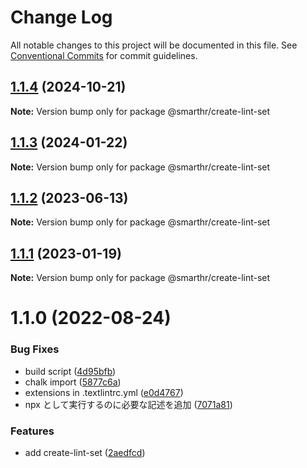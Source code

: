 # Change Log

All notable changes to this project will be documented in this file.
See [Conventional Commits](https://conventionalcommits.org) for commit guidelines.

## [1.1.4](https://github.com/kufu/tamatebako/compare/@smarthr/create-lint-set@1.1.2...@smarthr/create-lint-set@1.1.4) (2024-10-21)

**Note:** Version bump only for package @smarthr/create-lint-set

## [1.1.3](https://github.com/kufu/tamatebako/compare/@smarthr/create-lint-set@1.1.2...@smarthr/create-lint-set@1.1.3) (2024-01-22)

**Note:** Version bump only for package @smarthr/create-lint-set

## [1.1.2](https://github.com/kufu/tamatebako/compare/@smarthr/create-lint-set@1.1.1...@smarthr/create-lint-set@1.1.2) (2023-06-13)

**Note:** Version bump only for package @smarthr/create-lint-set

## [1.1.1](https://github.com/kufu/tamatebako/compare/@smarthr/create-lint-set@1.1.0...@smarthr/create-lint-set@1.1.1) (2023-01-19)

**Note:** Version bump only for package @smarthr/create-lint-set

# 1.1.0 (2022-08-24)

### Bug Fixes

- build script ([4d95bfb](https://github.com/kufu/tamatebako/commit/4d95bfba504a3bf4333646bcc30052160761db7f))
- chalk import ([5877c6a](https://github.com/kufu/tamatebako/commit/5877c6ab181ac4562e8665769a0525beacd0ce3f))
- extensions in .textlintrc.yml ([e0d4767](https://github.com/kufu/tamatebako/commit/e0d4767427924d3d2307a9fc602e98cda1582db5))
- npx として実行するのに必要な記述を追加 ([7071a81](https://github.com/kufu/tamatebako/commit/7071a81cbc98e13a995e74943a6910117a3c2dc2))

### Features

- add create-lint-set ([2aedfcd](https://github.com/kufu/tamatebako/commit/2aedfcd8fd118974e5b93034b6fe9ee7c39f2268))
